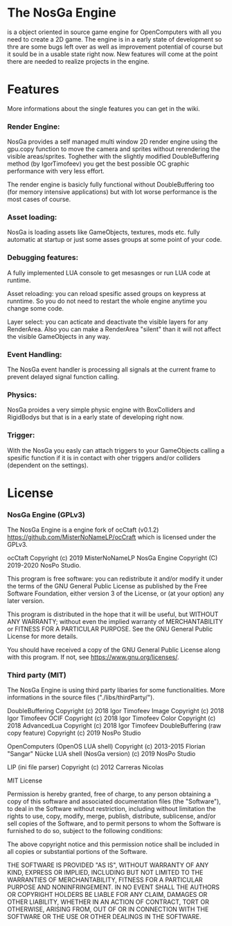 # The NosGa Engine
is a object oriented in source game engine for OpenComputers with all you need to create a 2D game.
The engine is in a early state of development so thre are some bugs left over as well as improvement potential of course but it sould be in a usable state right now.
New features will come at the point there are needed to realize projects in the engine.

# Features

More informations about the single features you can get in the wiki.

### Render Engine:
NosGa provides a self managed multi window 2D render engine using the gpu.copy function to move the camera and sprites without rerendering the visible areas/sprites.
Toghether with the slightly modified DoubleBuffering method (by IgorTimofeev) you get the best possible OC graphic performance with very less effort.
		
The render engine is basicly fully functional without DoubleBuffering too (for memory intensive applications) but with lot worse performance is the most cases of course.
	
### Asset loading:
NosGa is loading assets like GameObjects, textures, mods etc. fully automatic at startup or just some asses groups at some point of your code.
	
### Debugging features:
A fully implemented LUA console to get mesasnges or run LUA code at runtime.

Asset reloading: you can reload spesific assed groups on keypress at runntime.
So you do not need to restart the whole engine anytime you change some code.

Layer select: you can acticate and deactivate the visible layers for any RenderArea.
Also you can make a RenderArea "silent" than it will not affect the visible GameObjects in any way.
	
### Event Handling:
The NosGa event handler is processing all signals at the current frame to prevent delayed signal function calling.
	
### Physics:
NosGa proides a very simple physic engine with BoxColliders and RigidBodys but that is in a early state of developing right now.
	
### Trigger:
With the NosGa you easly can attach triggers to your GameObjects calling a spesific function if it is in contact with oher triggers and/or colliders (dependent on the settings).

# License
### NosGa Engine (GPLv3)
The NosGa Engine is a engine fork of ocCtaft (v0.1.2) <https://github.com/MisterNoNameLP/ocCraft>
which is licensed under the GPLv3.

ocCtaft Copyright (c) 2019 MisterNoNameLP
NosGa Engine Copyright (C) 2019-2020 NosPo Studio.

This program is free software: you can redistribute it and/or modify
it under the terms of the GNU General Public License as published by
the Free Software Foundation, either version 3 of the License, or
(at your option) any later version.

This program is distributed in the hope that it will be useful,
but WITHOUT ANY WARRANTY; without even the implied warranty of
MERCHANTABILITY or FITNESS FOR A PARTICULAR PURPOSE.  See the
GNU General Public License for more details.

You should have received a copy of the GNU General Public License
along with this program.  If not, see <https://www.gnu.org/licenses/>.

### Third party (MIT)
The NosGa Engine is using third party libaries for some functionalities.
More informations in the source files ("./libs/thirdParty/").

DoubleBuffering Copyright (c) 2018 Igor Timofeev
Image Copyright (c) 2018 Igor Timofeev
OCIF Copyright (c) 2018 Igor Timofeev
Color Copyright (c) 2018 
AdvancedLua Copyright (c) 2018 Igor Timofeev
DoubleBuffering (raw copy feature) Copyright (c) 2019 NosPo Studio


OpenComputers (OpenOS LUA shell) Copyright (c) 2013-2015 Florian "Sangar" Nücke
LUA shell (NosGa version) (c) 2019 NosPo Studio

LIP (ini file parser) Copyright (c) 2012 Carreras Nicolas

MIT License

Permission is hereby granted, free of charge, to any person obtaining a copy
of this software and associated documentation files (the "Software"), to deal
in the Software without restriction, including without limitation the rights
to use, copy, modify, merge, publish, distribute, sublicense, and/or sell
copies of the Software, and to permit persons to whom the Software is
furnished to do so, subject to the following conditions:

The above copyright notice and this permission notice shall be included in all
copies or substantial portions of the Software.

THE SOFTWARE IS PROVIDED "AS IS", WITHOUT WARRANTY OF ANY KIND, EXPRESS OR
IMPLIED, INCLUDING BUT NOT LIMITED TO THE WARRANTIES OF MERCHANTABILITY,
FITNESS FOR A PARTICULAR PURPOSE AND NONINFRINGEMENT. IN NO EVENT SHALL THE
AUTHORS OR COPYRIGHT HOLDERS BE LIABLE FOR ANY CLAIM, DAMAGES OR OTHER
LIABILITY, WHETHER IN AN ACTION OF CONTRACT, TORT OR OTHERWISE, ARISING FROM,
OUT OF OR IN CONNECTION WITH THE SOFTWARE OR THE USE OR OTHER DEALINGS IN THE
SOFTWARE.	
